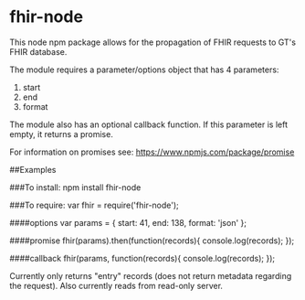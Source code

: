 # fhir-node

This node npm package allows for the propagation of FHIR requests to GT's FHIR database.

The module requires a parameter/options object that has 4 parameters:
  1. start
  2. end
  3. format

The module also has an optional callback function. If this parameter is left empty, it returns a promise.

For information on promises see: https://www.npmjs.com/package/promise

##Examples

###To install:
npm install fhir-node

###To require:
var fhir = require('fhir-node');

####options
	var params = {
		start: 41,
		end: 138,
		format: 'json'
	};
	
####promise
	fhir(params).then(function(records){
		console.log(records);
	});
	
####callback
	fhir(params, function(records){
		console.log(records);
	});

Currently only returns "entry" records (does not return metadata regarding the request).
Also currently reads from read-only server.
